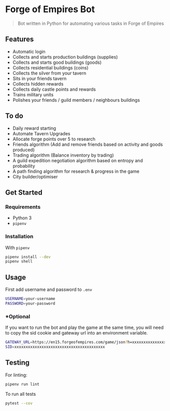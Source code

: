 # Forge of Empires Bot
> Bot written in Python for automating various tasks in Forge of Empires

## Features

- Automatic login
- Collects and starts production buildings (supplies)
- Collects and starts good buildings (goods)
- Collects residential buildings (coins)
- Collects the silver from your tavern
- Sits in your friends tavern
- Collects hidden rewards
- Collects daily castle points and rewards
- Trains military units
- Polishes your friends / guild members / neighbours buildings

## To do

- Daily reward starting
- Automate Tavern Upgrades
- Allocate forge points over 5 to research
- Friends algorithm (Add and remove friends based on activity and goods produced)
- Trading algorithm (Balance inventory by trading)
- A guild expedition negotiation algorithm based on entropy and probability
- A path finding algorithm for research & progress in the game
- City builder/optimiser

## Get Started

### Requirements

- Python 3
- `pipenv`

### Installation

With `pipenv`
```bash
pipenv install --dev
pipenv shell
```

## Usage

First add username and password to `.env`
```bash
USERNAME=your-username
PASSWORD=your-password
```

### *Optional

If you want to run the bot and play the game at the same time, you will need to copy the sid cookie and gateway url into an environment variable.
```bash
GATEWAY_URL=https://en15.forgeofempires.com/game/json?h=xxxxxxxxxxxxxxxxxxxxxxxx
SID=xxxxxxxxxxxxxxxxxxxxxxxxxxxxxxxxxxxxxxxx
```

## Testing

For linting:
```bash
pipenv run lint
```

To run all tests
```bash
pytest --cov
```
